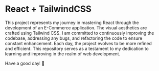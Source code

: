 # React + TailwindCSS

This project represents my journey in mastering React through the development of an E-Commerce application. The visual aesthetics are crafted using Tailwind CSS. I am committed to continuously improving the codebase, addressing any bugs, and refactoring the code to ensure constant enhancement.
Each day, the project evolves to be more refined and efficient. This repository serves as a testament to my dedication to learning and improving in the realm of web development.

Have a good day! 🎉
